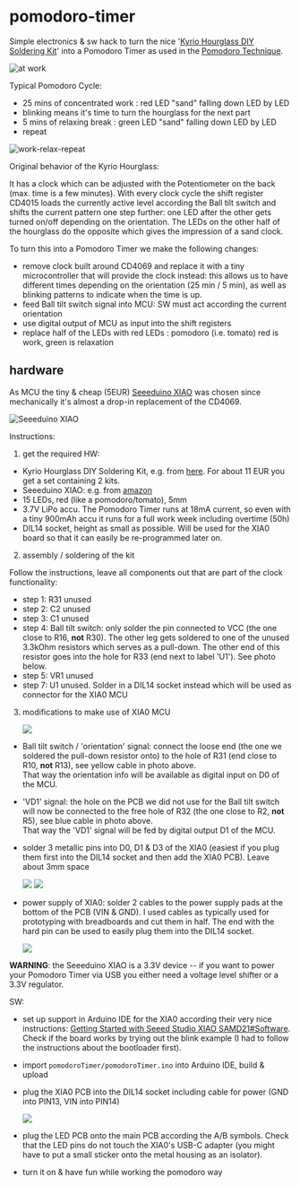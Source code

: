 # pomodoro-timer

Simple electronics & sw hack to turn the nice '[Kyrio Hourglass DIY Soldering Kit](https://www.amazon.de/-/en/Electronic-Hourglass-Flashing-Soldering-Adjustable-Green/dp/B082HP7TFX/)' into a Pomodoro Timer as used in the [Pomodoro Technique](https://francescocirillo.com/pages/pomodoro-technique).

![at work](img/pomodoro-timer-at-work.jpg)

Typical Pomodoro Cycle:
- 25 mins of concentrated work : red LED "sand" falling down LED by LED
- blinking means it's time to turn the hourglass for the next part
- 5 mins of relaxing break : green LED "sand" falling down LED by LED
- repeat

![work-relax-repeat](img/pomodoro-work-blink-break-blink.gif)


Original behavior of the Kyrio Hourglass:

It has a clock which can be adjusted with the Potentiometer on the back (max. time is a few minutes).
With every clock cycle the shift register CD4015 loads the currently active level according the Ball tilt switch and shifts the current pattern one step further: one LED after the other gets turned on/off depending on the orientation. The LEDs on the other half of the hourglass do the opposite which gives the impression of a sand clock.


To turn this into a Pomodoro Timer we make the following changes:

- remove clock built around CD4069 and replace it with a tiny microcontroller that will provide the clock instead: this allows us to have different times depending on the orientation (25 min / 5 min), as well as blinking patterns to indicate when the time is up.
- feed Ball tilt switch signal into MCU: SW must act according the current orientation
- use digital output of MCU as input into the shift registers
- replace half of the LEDs with red LEDs : pomodoro (i.e. tomato) red is work, green is relaxation


## hardware

As MCU the tiny & cheap (5EUR) [Seeeduino XIAO](https://wiki.seeedstudio.com/Seeeduino-XIAO/) was chosen since mechanically it's almost a drop-in replacement of the CD4069.

![Seeeduino XIAO](img/Seeeduino_XIAO.png)


Instructions:

1. get the required HW:

  - Kyrio Hourglass DIY Soldering Kit, e.g. from [here](https://www.amazon.de/-/en/Electronic-Hourglass-Flashing-Soldering-Adjustable-Green/dp/B082HP7TFX/). For about 11 EUR you get a set containing 2 kits.
  - Seeeduino XIAO: e.g. from [amazon](https://www.amazon.com/Seeeduino-Smallest-Microcontroller-Interfaces-Compatible/dp/B08CN5YSQF)
  - 15 LEDs, red (like a pomodoro/tomato), 5mm
  - 3.7V LiPo accu. The Pomodoro Timer runs at 18mA current, so even with a tiny 900mAh accu it runs for a full work week including overtime (50h)
  - DIL14 socket, height as small as possible. Will be used for the XIA0 board so that it can easily be re-programmed later on.

2. assembly / soldering of the kit

  Follow the instructions, leave all components out that are part of the clock functionality:
  - step 1: R31 unused
  - step 2: C2 unused
  - step 3: C1 unused
  - step 4: Ball tilt switch: only solder the pin connected to VCC (the one close to R16, **not** R30). The other leg gets soldered to one of the unused 3.3kOhm resistors which serves as a pull-down. The other end of this resistor goes into the hole for R33 (end next to label 'U1'). See photo below.
  - step 5: VR1 unused
  - step 7: U1 unused. Solder in a DIL14 socket instead which will be used as connector for the XIA0 MCU

3. modifications to make use of XIA0 MCU

   ![](img/connection-view.png)

  - Ball tilt switch / 'orientation' signal: connect the loose end (the one we soldered the pull-down resistor onto) to the hole of R31 (end close to R10, **not** R13), see yellow cable in photo above.  
    That way the orientation info will be available as digital input on D0 of the MCU.
  - 'VD1' signal: the hole on the PCB we did not use for the Ball tilt switch will now be connected to the free hole of R32 (the one close to R2, **not** R5), see blue cable in photo above.  
    That way the 'VD1' signal will be fed by digital output D1 of the MCU.
  - solder 3 metallic pins into D0, D1 & D3 of the XIA0 (easiest if you plug them first into the DIL14 socket and then add the XIA0 PCB). Leave about 3mm space

    ![](img/xia0_top.jpg) ![](img/mounting_xia0_1.jpg)

  - power supply of XIA0: solder 2 cables to the power supply pads at the bottom of the PCB (VIN & GND).
    I used cables as typically used for prototyping with breadboards and cut them in half. The end with the hard pin can be used to easily plug them into the DIL14 socket.

    ![](img/xia0_bottom.jpg)


**WARNING**: the Seeeduino XIAO is a 3.3V device -- if you want to power your Pomodoro Timer via USB you either need a voltage level shifter or a 3.3V regulator.


SW:

- set up support in Arduino IDE for the XIA0 according their very nice instructions: [Getting Started with Seeed Studio XIAO SAMD21#Software](https://wiki.seeedstudio.com/Seeeduino-XIAO/#software).  
  Check if the board works by trying out the blink example (I had to follow the instructions about the bootloader first).
- import `pomodoroTimer/pomodoroTimer.ino` into Arduino IDE, build & upload
- plug the XIA0 PCB into the DIL14 socket including cable for power (GND into PIN13, VIN into PIN14)

  ![](img/mounting_xia0_2.jpg)

- plug the LED PCB onto the main PCB according the A/B symbols. Check that the LED pins do not touch the XIA0's USB-C adapter (you might have to put a small sticker onto the metal housing as an isolator).
- turn it on & have fun while working the pomodoro way

